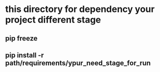 # this directory for dependency your project different stage

## pip freeze
## pip install -r path/requirements/ypur_need_stage_for_run